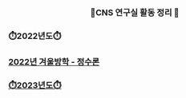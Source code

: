 <div align=center>
  <h3> 📑CNS 연구실 활동 정리 📑 </h3>

</div>
<div align=cneter>
  <h3>⏱️2022년도⏱️ </h3>
      <a href="2022학년도 겨울방학 Chapter4 정수론의 기본 개념과 유한체_박형건.pptx">
        <h3>2022년 겨울방학 - 정수론</h3>
  <h3>⏱️2023년도⏱️ </h3>
        

